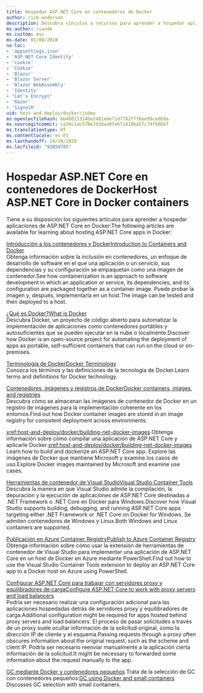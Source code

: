 ```yaml
---
title: Hospedar ASP.NET Core en contenedores de Docker
author: rick-anderson
description: Descubra vínculos a recursos para aprender a hospedar aplicaciones de ASP.NET Core en contenedores de Docker.
ms.author: riande
ms.custom: mvc
ms.date: 01/08/2018
no-loc:
- 'appsettings.json'
- 'ASP.NET Core Identity'
- 'cookie'
- 'Cookie'
- 'Blazor'
- 'Blazor Server'
- 'Blazor WebAssembly'
- 'Identity'
- "Let's Encrypt"
- 'Razor'
- 'SignalR'
uid: host-and-deploy/docker/index
ms.openlocfilehash: 6b4b011314be2481e6e71d7782fff6ee99cedb9a
ms.sourcegitcommit: ca34c1ac578e7d3daa0febf1810ba5fc74f60bbf
ms.translationtype: HT
ms.contentlocale: es-ES
ms.lasthandoff: 10/30/2020
ms.locfileid: "93059785"
---
```

# <a name="host-aspnet-core-in-docker-containers"></a><span data-ttu-id="38d5c-103">Hospedar ASP.NET Core en contenedores de Docker</span><span class="sxs-lookup"><span data-stu-id="38d5c-103">Host ASP.NET Core in Docker containers</span></span>

<span data-ttu-id="38d5c-104">Tiene a su disposición los siguientes artículos para aprender a hospedar aplicaciones de ASP.NET Core en Docker:</span><span class="sxs-lookup"><span data-stu-id="38d5c-104">The following articles are available for learning about hosting ASP.NET Core apps in Docker:</span></span>

[<span data-ttu-id="38d5c-105">Introducción a los contenedores y Docker</span><span class="sxs-lookup"><span data-stu-id="38d5c-105">Introduction to Containers and Docker</span></span>](/dotnet/standard/microservices-architecture/container-docker-introduction/index)  
<span data-ttu-id="38d5c-106">Obtenga información sobre la inclusión en contenedores, un enfoque de desarrollo de software en el que una aplicación o un servicio, sus dependencias y su configuración se empaquetan como una imagen de contenedor.</span><span class="sxs-lookup"><span data-stu-id="38d5c-106">See how containerization is an approach to software development in which an application or service, its dependencies, and its configuration are packaged together as a container image.</span></span> <span data-ttu-id="38d5c-107">Puede probar la imagen y, después, implementarla en un host.</span><span class="sxs-lookup"><span data-stu-id="38d5c-107">The image can be tested and then deployed to a host.</span></span>

[<span data-ttu-id="38d5c-108">¿Qué es Docker?</span><span class="sxs-lookup"><span data-stu-id="38d5c-108">What is Docker</span></span>](/dotnet/standard/microservices-architecture/container-docker-introduction/docker-defined)  
<span data-ttu-id="38d5c-109">Descubra Docker, un proyecto de código abierto para automatizar la implementación de aplicaciones como contenedores portátiles y autosuficientes que se pueden ejecutar en la nube o localmente.</span><span class="sxs-lookup"><span data-stu-id="38d5c-109">Discover how Docker is an open-source project for automating the deployment of apps as portable, self-sufficient containers that can run on the cloud or on-premises.</span></span>

[<span data-ttu-id="38d5c-110">Terminología de Docker</span><span class="sxs-lookup"><span data-stu-id="38d5c-110">Docker Terminology</span></span>](/dotnet/standard/microservices-architecture/container-docker-introduction/docker-terminology)  
<span data-ttu-id="38d5c-111">Conozca los términos y las definiciones de la tecnología de Docker.</span><span class="sxs-lookup"><span data-stu-id="38d5c-111">Learn terms and definitions for Docker technology.</span></span>

[<span data-ttu-id="38d5c-112">Contenedores, imágenes y registros de Docker</span><span class="sxs-lookup"><span data-stu-id="38d5c-112">Docker containers, images, and registries</span></span>](/dotnet/standard/microservices-architecture/container-docker-introduction/docker-containers-images-registries)  
<span data-ttu-id="38d5c-113">Descubra cómo se almacenan las imágenes de contenedor de Docker en un registro de imágenes para la implementación coherente en los entornos.</span><span class="sxs-lookup"><span data-stu-id="38d5c-113">Find out how Docker container images are stored in an image registry for consistent deployment across environments.</span></span>

<span data-ttu-id="38d5c-114"><xref:host-and-deploy/docker/building-net-docker-images> Obtenga información sobre cómo compilar una aplicación de ASP.NET Core y aplicarle Docker.</span><span class="sxs-lookup"><span data-stu-id="38d5c-114"><xref:host-and-deploy/docker/building-net-docker-images> Learn how to build and dockerize an ASP.NET Core app.</span></span> <span data-ttu-id="38d5c-115">Explore las imágenes de Docker que mantiene Microsoft y examine los casos de uso.</span><span class="sxs-lookup"><span data-stu-id="38d5c-115">Explore Docker images maintained by Microsoft and examine use cases.</span></span>

[<span data-ttu-id="38d5c-116">Herramientas de contenedor de Visual Studio</span><span class="sxs-lookup"><span data-stu-id="38d5c-116">Visual Studio Container Tools</span></span>](xref:host-and-deploy/docker/visual-studio-tools-for-docker)  
<span data-ttu-id="38d5c-117">Descubra la manera en que Visual Studio admite la compilación, la depuración y la ejecución de aplicaciones de ASP.NET Core destinadas a .NET Framework o .NET Core en Docker para Windows.</span><span class="sxs-lookup"><span data-stu-id="38d5c-117">Discover how Visual Studio supports building, debugging, and running ASP.NET Core apps targeting either .NET Framework or .NET Core on Docker for Windows.</span></span> <span data-ttu-id="38d5c-118">Se admiten contenedores de Windows y Linux.</span><span class="sxs-lookup"><span data-stu-id="38d5c-118">Both Windows and Linux containers are supported.</span></span>

[<span data-ttu-id="38d5c-119">Publicación en Azure Container Registry</span><span class="sxs-lookup"><span data-stu-id="38d5c-119">Publish to Azure Container Registry</span></span>](/azure/vs-azure-tools-docker-hosting-web-apps-in-docker)  
<span data-ttu-id="38d5c-120">Obtenga información sobre cómo usar la extensión de herramientas de contenedor de Visual Studio para implementar una aplicación de ASP.NET Core en un host de Docker en Azure mediante PowerShell.</span><span class="sxs-lookup"><span data-stu-id="38d5c-120">Find out how to use the Visual Studio Container Tools extension to deploy an ASP.NET Core app to a Docker host on Azure using PowerShell.</span></span>

[<span data-ttu-id="38d5c-121">Configurar ASP.NET Core para trabajar con servidores proxy y equilibradores de carga</span><span class="sxs-lookup"><span data-stu-id="38d5c-121">Configure ASP.NET Core to work with proxy servers and load balancers</span></span>](xref:host-and-deploy/proxy-load-balancer)  
<span data-ttu-id="38d5c-122">Podría ser necesario realizar una configuración adicional para las aplicaciones hospedadas detrás de servidores proxy y equilibradores de carga.</span><span class="sxs-lookup"><span data-stu-id="38d5c-122">Additional configuration might be required for apps hosted behind proxy servers and load balancers.</span></span> <span data-ttu-id="38d5c-123">El proceso de pasar solicitudes a través de un proxy suele ocultar información de la solicitud original, como la dirección IP de cliente y el esquema.</span><span class="sxs-lookup"><span data-stu-id="38d5c-123">Passing requests through a proxy often obscures information about the original request, such as the scheme and client IP.</span></span> <span data-ttu-id="38d5c-124">Podría ser necesario reenviar manualmente a la aplicación cierta información de la solicitud.</span><span class="sxs-lookup"><span data-stu-id="38d5c-124">It might be necessary to forwarded some information about the request manually to the app.</span></span>

<span data-ttu-id="38d5c-125">[GC mediante Docker y contenedores pequeños](xref:performance/memory#sc) Trata de la selección de GC con contenedores pequeños.</span><span class="sxs-lookup"><span data-stu-id="38d5c-125">[GC using Docker and small containers](xref:performance/memory#sc) Discusses GC selection with small containers.</span></span>